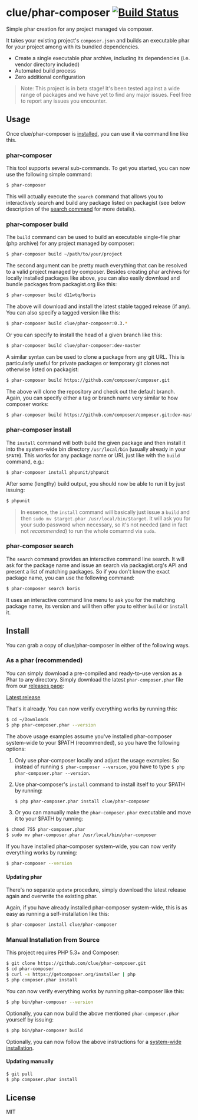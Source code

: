 # clue/phar-composer [![Build Status](https://travis-ci.org/clue/phar-composer.png?branch=master)](https://travis-ci.org/clue/phar-composer)

Simple phar creation for any project managed via composer.

It takes your existing project's `composer.json` and builds an executable phar
for your project among with its bundled dependencies.

* Create a single executable phar archive, including its dependencies (i.e. vendor directory included)
* Automated build process
* Zero additional configuration 

> Note: This project is in beta stage! It's been tested against a wide range
of packages and we have yet to find any major issues.
Feel free to report any issues you encounter.

## Usage

Once clue/phar-composer is [installed](#install), you can use it via command line like this.

### phar-composer

This tool supports several sub-commands. To get you started, you can now use the following simple command:

```bash
$ phar-composer
```

This will actually execute the `search` command that allows you to interactively search and build any package
listed on packagist (see below description of the [search command](#phar-composer-search) for more details).

### phar-composer build

The `build` command can be used to build an executable single-file phar (php archive) for any project
managed by composer:

```bash
$ phar-composer build ~/path/to/your/project
```

The second argument can be pretty much everything that can be resolved to a valid project managed by composer.
Besides creating phar archives for locally installed packages like above, you can also easily download and
bundle packages from packagist.org like this:

```bash
$ phar-composer build d11wtq/boris
```

The above will download and install the latest stable tagged release (if any).
You can also specify a tagged version like this:

```bash
$ phar-composer build clue/phar-composer:0.3.*
```

Or you can specify to install the head of a given branch like this:

```bash
$ phar-composer build clue/phar-composer:dev-master
```

A similar syntax can be used to clone a package from any git URL. This is particularly
useful for private packages or temporary git clones not otherwise listed on packagist:

```bash
$ phar-composer build https://github.com/composer/composer.git
```

The above will clone the repository and check out the default branch.
Again, you can specify either a tag or branch name very similar to how composer works:

```bash
$ phar-composer build https://github.com/composer/composer.git:dev-master
```

### phar-composer install

The `install` command will both build the given package and then
install it into the system-wide bin directory `/usr/local/bin` (usually already
in your `$PATH`). This works for any package name or URL just like with the
`build` command, e.g.:

```bash
$ phar-composer install phpunit/phpunit
```

After some (lengthy) build output, you should now be able to run it by just issuing:

```bash
$ phpunit
```

> In essence, the `install` command will basically just issue a `build` and then
`sudo mv $target.phar /usr/local/bin/$target`. It will ask you for your sudo password
when necessary, so it's not needed (and in fact not *recommended*) to run the whole
comamnd via `sudo`.

### phar-composer search

The `search` command provides an interactive command line search.
It will ask for the package name and issue an search via packagist.org's API and
present a list of matching packages. So if you don't know the exact package name,
you can use the following command:

```bash
$ phar-composer search boris
```

It uses an interactive command line menu to ask you for the matching package name,
its version and will then offer you to either `build` or `install` it.

## Install

You can grab a copy of clue/phar-composer in either of the following ways.

### As a phar (recommended)

You can simply download a pre-compiled and ready-to-use version as a Phar
to any directory.
Simply download the latest `phar-composer.phar` file from our
[releases page](https://github.com/clue/phar-composer/releases):

[Latest release](https://github.com/clue/phar-composer/releases/latest)

That's it already. You can now verify everything works by running this:

```bash
$ cd ~/Downloads
$ php phar-composer.phar --version
```

The above usage examples assume you've installed phar-composer system-wide to your $PATH (recommended),
so you have the following options:

1.  Only use phar-composer locally and adjust the usage examples: So instead of
    running `$ phar-composer --version`, you have to type `$ php phar-composer.phar --version`.

2.  Use phar-composer's `install` command to install itself to your $PATH by running:

    ```bash
    $ php phar-composer.phar install clue/phar-composer
    ```

3.  Or you can manually make the `phar-composer.phar` executable and move it to your $PATH by running:

   ```bash
   $ chmod 755 phar-composer.phar
   $ sudo mv phar-composer.phar /usr/local/bin/phar-composer
   ```

If you have installed phar-composer system-wide, you can now verify everything works by running:

```bash
$ phar-composer --version
```

#### Updating phar

There's no separate `update` procedure, simply download the latest release again
and overwrite the existing phar.

Again, if you have already installed phar-composer system-wide, this is as easy as
running a self-installation like this:

```bash
$ phar-composer install clue/phar-composer
```

### Manual Installation from Source

This project requires PHP 5.3+ and Composer:

```bash
$ git clone https://github.com/clue/phar-composer.git
$ cd phar-composer
$ curl -s https://getcomposer.org/installer | php
$ php composer.phar install
```

You can now verify everything works by running phar-composer like this:

```bash
$ php bin/phar-composer --version
```

Optionally, you can now build the above mentioned `phar-composer.phar` yourself by issuing:

```bash
$ php bin/phar-composer build
```

Optionally, you can now follow the above instructions for a [system-wide installation](#as-a-phar-recommended).


#### Updating manually

```bash
$ git pull
$ php composer.phar install
```

## License

MIT

